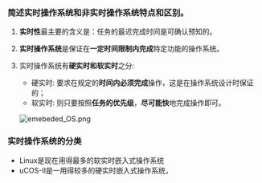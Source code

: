 ### 简述实时操作系统和非实时操作系统特点和区别。

1. **实时性**最主要的含义是：任务的最迟完成时间是可确认预知的。

2. **实时操作系统**是保证在**一定时间限制内完成**特定功能的操作系统。

3. 实时操作系统有**硬实时和软实时**之分:

   + 硬实时:  要求在规定的**时间内必须完成**操作，这是在操作系统设计时保证的；
   + 软实时:  则只要按照**任务的优先级**，**尽可能快**地完成操作即可。

   ![emebeded_OS.png](/8.1Dji大疆/photo/emebeded_OS.png)
   

### 实时操作系统的分类

+ Linux是现在用得最多的软实时嵌入式操作系统
+ uCOS-II是一用得较多的硬实时嵌入式操作系统，